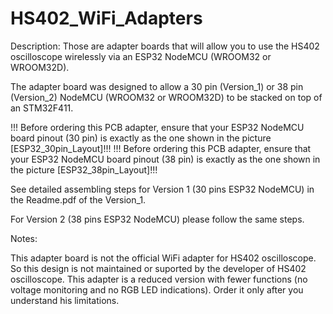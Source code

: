 # HS402_WiFi_Adapters

Description:
Those are adapter boards that will allow you to use the HS402 oscilloscope wirelessly via an ESP32 NodeMCU (WROOM32 or WROOM32D).

The adapter board was designed to allow a 30 pin (Version_1) or 38 pin (Version_2) NodeMCU (WROOM32 or WROOM32D) to be stacked on top of an STM32F411.
 
!!! Before ordering this PCB adapter, ensure that your ESP32 NodeMCU board pinout (30 pin) is exactly as the one shown in the picture [ESP32_30pin_Layout]!!!
!!! Before ordering this PCB adapter, ensure that your ESP32 NodeMCU board pinout (38 pin) is exactly as the one shown in the picture [ESP32_38pin_Layout]!!!
 
See detailed assembling steps for Version 1 (30 pins ESP32 NodeMCU) in the Readme.pdf of the Version_1.

For Version 2 (38 pins ESP32 NodeMCU) please follow the same steps.


Notes:

This adapter board is not the official WiFi adapter for HS402 oscilloscope.
So this design is not maintained or suported by the developer of HS402 oscilloscope. 
This adapter is a reduced version with fewer functions (no voltage monitoring and no RGB LED indications).
Order it only after you understand his limitations.
